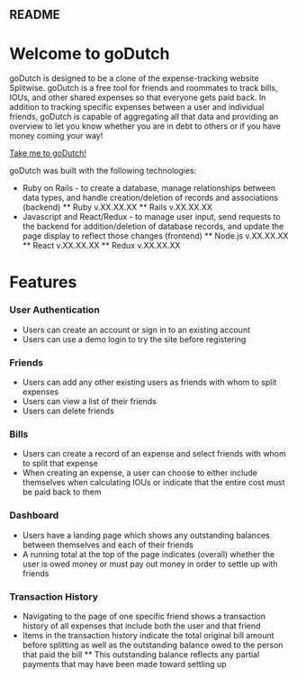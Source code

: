 ## README

# Welcome to goDutch

goDutch is designed to be a clone of the expense-tracking website Splitwise. goDutch is a free tool for friends and roommates to track bills, IOUs, and other shared expenses so that everyone gets paid back. In addition to tracking specific expenses between a user and individual friends, goDutch is capable of aggregating all that data and providing an overview to let you know whether you are in debt to others or if you have money coming your way!

[Take me to goDutch!](https://godutch-app.herokuapp.com)

goDutch was built with the following technologies:
* Ruby on Rails - to create a database, manage relationships between data types, and handle creation/deletion of records and associations (backend)
** Ruby v.XX.XX.XX
** Rails v.XX.XX.XX
* Javascript and React/Redux - to manage user input, send requests to the backend for addition/deletion of database records, and update the page display to reflect those changes (frontend)
** Node.js v.XX.XX.XX
** React v.XX.XX.XX
** Redux v.XX.XX.XX

# Features

### User Authentication
* Users can create an account or sign in to an existing account
* Users can use a demo login to try the site before registering

### Friends
* Users can add any other existing users as friends with whom to split expenses
* Users can view a list of their friends
* Users can delete friends

### Bills
* Users can create a record of an expense and select friends with whom to split that expense
* When creating an expense, a user can choose to either include themselves when calculating IOUs or indicate that the entire cost must be paid back to them

### Dashboard
* Users have a landing page which shows any outstanding balances between themselves and each of their friends
* A running total at the top of the page indicates (overall) whether the user is owed money or must pay out money in order to settle up with friends

### Transaction History
* Navigating to the page of one specific friend shows a transaction history of all expenses that include both the user and that friend
* Items in the transaction history indicate the total original bill amount before splitting as well as the outstanding balance owed to the person that paid the bill
** This outstanding balance reflects any partial payments that may have been made toward settling up
